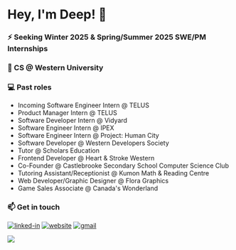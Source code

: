 <h1>Hey, I'm Deep! 👋</h1>

<h3>⚡️ Seeking Winter 2025 & Spring/Summer 2025 SWE/PM Internships</h3>

<h3>🔭 CS @ Western University</h3>

<h3>💻 Past roles</h3>
  <ul>
    <li>Incoming Software Engineer Intern @ TELUS</li>
    <li>Product Manager Intern @ TELUS</li>
    <li>Software Developer Intern @ Vidyard</li>
    <li>Software Engineer Intern @ IPEX</li>
    <li>Software Engineer Intern @ Project: Human City</li>
    <li>Software Developer @ Western Developers Society</li>
    <li>Tutor @ Scholars Education</li>
    <li>Frontend Developer @ Heart & Stroke Western</li>
    <li>Co-Founder @ Castlebrooke Secondary School Computer Science Club</li>
    <li>Tutoring Assistant/Receptionist @ Kumon Math & Reading Centre</li>
    <li>Web Developer/Graphic Designer @ Flora Graphics</li>
    <li>Game Sales Associate @ Canada's Wonderland</li>
  </ul>

   <h3>📫 Get in touch</h3> 

[![linked-in](https://img.shields.io/badge/LinkedIn-0077B5?style=for-the-badge&logo=linkedin&logoColor=white)](https://www.linkedin.com/in/dshah1010/)
[![website](https://simpleicons.org/icons/netlify.svg?style=for-the-badge&logo=website&logoColor=white)](https://dshah.netlify.app/)
[![gmail](https://img.shields.io/badge/Gmail-D14836?style=for-the-badge&logo=Gmail&logoColor=white)](mailto:deepshah0803@gmail.com)

![](https://komarev.com/ghpvc/?username=jal2003&label=Profile%20Visits&color=blue&style=for-the-badge)
